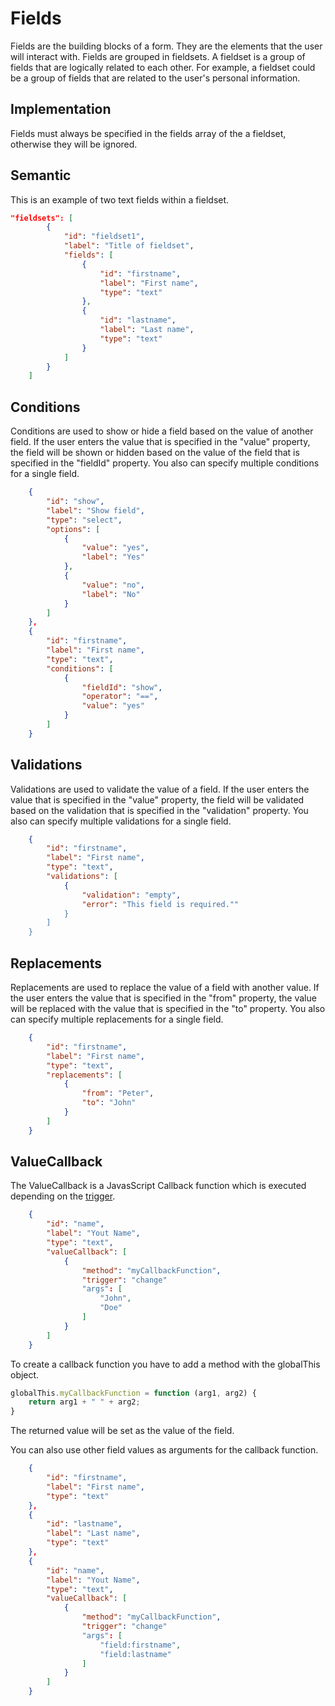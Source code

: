 # Fields

Fields are the building blocks of a form. They are the elements that the user will interact with. Fields are grouped in fieldsets. A fieldset is a group of fields that are logically related to each other. For example, a fieldset could be a group of fields that are related to the user's personal information.

## Implementation

Fields must always be specified in the fields array of the a fieldset, otherwise they will be ignored.

## Semantic

This is an example of two text fields within a fieldset.

```json
"fieldsets": [
        {
            "id": "fieldset1",
            "label": "Title of fieldset",
            "fields": [
                {
                    "id": "firstname",
                    "label": "First name",
                    "type": "text"
                },
                {
                    "id": "lastname",
                    "label": "Last name",
                    "type": "text"
                }
            ]
        }        
    ]
```

## Conditions

Conditions are used to show or hide a field based on the value of another field. If the user enters the value that is specified in the "value" property, the field will be shown or hidden based on the value of the field that is specified in the "fieldId" property. You also can specify multiple conditions for a single field.

```json
    {
        "id": "show",
        "label": "Show field",
        "type": "select",
        "options": [
            {
                "value": "yes",
                "label": "Yes"
            },
            {
                "value": "no",
                "label": "No"
            }
        ]
    },
    {
        "id": "firstname",
        "label": "First name",
        "type": "text",
        "conditions": [
            {
                "fieldId": "show",
                "operator": "==",
                "value": "yes"        
            }
        ]
    }
```

## Validations

Validations are used to validate the value of a field. If the user enters the value that is specified in the "value" property, the field will be validated based on the validation that is specified in the "validation" property. You also can specify multiple validations for a single field.

```json
    {
        "id": "firstname",
        "label": "First name",
        "type": "text",
        "validations": [
            {
                "validation": "empty",
                "error": "This field is required.""        
            }
        ]
    }
```

## Replacements

Replacements are used to replace the value of a field with another value. If the user enters the value that is specified in the "from" property, the value will be replaced with the value that is specified in the "to" property. You also can specify multiple replacements for a single field.

```json
    {
        "id": "firstname",
        "label": "First name",
        "type": "text",
        "replacements": [
            {
                "from": "Peter",
                "to": "John"
            }
        ]
    }
```

## ValueCallback

The ValueCallback is a JavasScript Callback function which is executed depending on the [trigger](/triggers/).

```json
    {
        "id": "name",
        "label": "Yout Name",
        "type": "text",
        "valueCallback": [
            {
                "method": "myCallbackFunction",
                "trigger": "change"
                "args": [
                    "John",
                    "Doe"
                ]                
            }
        ]
    }
```

To create a callback function you have to add a method with the globalThis object.

```javascript
globalThis.myCallbackFunction = function (arg1, arg2) {    
    return arg1 + " " + arg2;
}
```

The returned value will be set as the value of the field.


You can also use other field values as arguments for the callback function.

```json
    {
        "id": "firstname",
        "label": "First name",
        "type": "text"
    },
    {
        "id": "lastname",
        "label": "Last name",
        "type": "text"
    },
    {
        "id": "name",
        "label": "Yout Name",
        "type": "text",
        "valueCallback": [
            {
                "method": "myCallbackFunction",
                "trigger": "change"
                "args": [
                    "field:firstname",
                    "field:lastname"
                ]                
            }
        ]
    }
```





